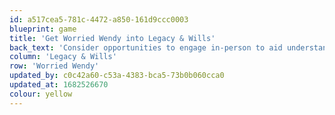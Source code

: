```yaml
---
id: a517cea5-781c-4472-a850-161d9ccc0003
blueprint: game
title: 'Get Worried Wendy into Legacy & Wills'
back_text: 'Consider opportunities to engage in-person to aid understanding wherever possible'
column: 'Legacy & Wills'
row: 'Worried Wendy'
updated_by: c0c42a60-c53a-4383-bca5-73b0b060cca0
updated_at: 1682526670
colour: yellow
---
```

